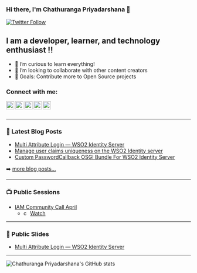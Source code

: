 ### Hi there, I'm Chathuranga Priyadarshana 👋

[![Twitter Follow](https://img.shields.io/twitter/follow/chathurangap688?color=1DA1F2&logo=twitter&style=for-the-badge)](https://twitter.com/intent/follow?screen_name=chathurangap688)

## I am a developer, learner, and technology enthusiast !!

- 🌱 I’m curious to learn everything!
- 👯 I’m looking to collaborate with other content creators
- 🥅 Goals: Contribute more to Open Source projects

### Connect with me:

[<img align="left" alt="chathurangap688 | Twitter" width="22px" src="https://cdn.jsdelivr.net/npm/simple-icons@v3/icons/twitter.svg" />](https://twitter.com/chathurangap688)
[<img align="left" alt="chathurangap688 | LinkedIn" width="22px" src="https://cdn.jsdelivr.net/npm/simple-icons@v3/icons/linkedin.svg" />](https://www.linkedin.com/in/bmcpthilaka/)
[<img align="left" alt="chathurangap688 | Facebook" width="22px" src="https://cdn.jsdelivr.net/npm/simple-icons@3.13.0/icons/facebook.svg" />](https://www.facebook.com/chathurangapriyadarshanathilakawansha/)
[<img align="left" alt="chathurangap688 | Medium" width="22px" src="https://cdn.jsdelivr.net/npm/simple-icons@3.13.0/icons/medium.svg" />](https://chathurangapriyadarshana.medium.com/)
[<img align="left" alt="chathurangap688 | GitHub" width="22px" src="https://cdn.jsdelivr.net/npm/simple-icons@3.13.0/icons/github.svg" />](https://github.com/chathurangap688)

<br />
<br />

---

### 📕 Latest Blog Posts

<!-- BLOG-POST-LIST:START -->
- [Multi Attribute Login — WSO2 Identity Server](https://chathurangapriyadarshana.medium.com/multi-attribute-login-wso2-identity-server-867a9ee60ce1)
- [Manage user claims uniqueness on the WSO2 Identity server](https://chathurangapriyadarshana.medium.com/manage-user-claims-uniqueness-on-the-wso2-identity-server-1be461934b7e)
- [Custom PasswordCallback OSGI Bundle For WSO2 Identity Server](https://chathurangapriyadarshana.medium.com/custom-passwordcallback-osgi-bundle-for-wso2-identity-server-bdc269e0dc11)
<!-- BLOG-POST-LIST:END -->

➡️ [more blog posts...](https://chathurangapriyadarshana.medium.com/)

---

### 📺 Public Sessions

- [IAM Community Call April](https://github.com/wso2/is-community-call/blob/master/22042021.md)
    - <img align="left" alt="chathurangap688 | Twitter" width="15px" src="https://cdn.jsdelivr.net/npm/simple-icons@3.13.0/icons/youtube.svg" /> [Watch](https://www.youtube.com/watch?v=LoQafTJsVmU&t=2008s&ab_channel=WSO2)

---

### 📔 Public Slides
- [Multi Attribute Login — WSO2 Identity Server](https://www.slideshare.net/ChathurangaPriyadars1/multi-attribute-login-feature-250087186)

---

![Chathuranga Priyadarshana's GitHub stats](https://github-readme-stats.vercel.app/api?username=chathurangap688&count_private=true&hide_border=true)